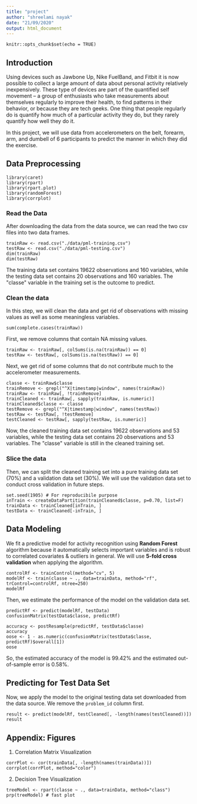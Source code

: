 ```yaml
---
title: "project"
author: "shreelami nayak"
date: "21/09/2020"
output: html_document
---
```


```{r setup, include=FALSE}
knitr::opts_chunk$set(echo = TRUE)
```

## Introduction  

Using devices such as Jawbone Up, Nike FuelBand, and Fitbit it is now possible to collect a large amount of data about personal activity relatively inexpensively. These type of devices are part of the quantified self movement – a group of enthusiasts who take measurements about themselves regularly to improve their health, to find patterns in their behavior, or because they are tech geeks. One thing that people regularly do is quantify how much of a particular activity they do, but they rarely quantify how well they do it.  

In this project, we will use data from accelerometers on the belt, forearm, arm, and dumbell of 6 participants to predict the manner in which they did the exercise.  

## Data Preprocessing  
```{r, cache = T}
library(caret)
library(rpart)
library(rpart.plot)
library(randomForest)
library(corrplot)
```
### Read the Data
After downloading the data from the data source, we can read the two csv files into two data frames.  
```{r, cache = T}
trainRaw <- read.csv("./data/pml-training.csv")
testRaw <- read.csv("./data/pml-testing.csv")
dim(trainRaw)
dim(testRaw)
```
The training data set contains 19622 observations and 160 variables, while the testing data set contains 20 observations and 160 variables. The "classe" variable in the training set is the outcome to predict. 

### Clean the data
In this step, we will clean the data and get rid of observations with missing values as well as some meaningless variables.
```{r, cache = T}
sum(complete.cases(trainRaw))
```
First, we remove columns that contain NA missing values.
```{r, cache = T}
trainRaw <- trainRaw[, colSums(is.na(trainRaw)) == 0] 
testRaw <- testRaw[, colSums(is.na(testRaw)) == 0] 
```  
Next, we get rid of some columns that do not contribute much to the accelerometer measurements.
```{r, cache = T}
classe <- trainRaw$classe
trainRemove <- grepl("^X|timestamp|window", names(trainRaw))
trainRaw <- trainRaw[, !trainRemove]
trainCleaned <- trainRaw[, sapply(trainRaw, is.numeric)]
trainCleaned$classe <- classe
testRemove <- grepl("^X|timestamp|window", names(testRaw))
testRaw <- testRaw[, !testRemove]
testCleaned <- testRaw[, sapply(testRaw, is.numeric)]
```
Now, the cleaned training data set contains 19622 observations and 53 variables, while the testing data set contains 20 observations and 53 variables. The "classe" variable is still in the cleaned training set.

### Slice the data
Then, we can split the cleaned training set into a pure training data set (70%) and a validation data set (30%). We will use the validation data set to conduct cross validation in future steps.  
```{r, cache = T}
set.seed(1905) # For reproducibile purpose
inTrain <- createDataPartition(trainCleaned$classe, p=0.70, list=F)
trainData <- trainCleaned[inTrain, ]
testData <- trainCleaned[-inTrain, ]
```

## Data Modeling
We fit a predictive model for activity recognition using **Random Forest** algorithm because it automatically selects important variables and is robust to correlated covariates & outliers in general. We will use **5-fold cross validation** when applying the algorithm.  
```{r, cache = T}
controlRf <- trainControl(method="cv", 5)
modelRf <- train(classe ~ ., data=trainData, method="rf", trControl=controlRf, ntree=250)
modelRf
```
Then, we estimate the performance of the model on the validation data set.  
```{r, cache = T}
predictRf <- predict(modelRf, testData)
confusionMatrix(testData$classe, predictRf)
```
```{r, cache = T}
accuracy <- postResample(predictRf, testData$classe)
accuracy
oose <- 1 - as.numeric(confusionMatrix(testData$classe, predictRf)$overall[1])
oose
```
So, the estimated accuracy of the model is 99.42% and the estimated out-of-sample error is 0.58%.

## Predicting for Test Data Set
Now, we apply the model to the original testing data set downloaded from the data source. We remove the `problem_id` column first.  
```{r, cache = T}
result <- predict(modelRf, testCleaned[, -length(names(testCleaned))])
result
```  

## Appendix: Figures
1. Correlation Matrix Visualization  
```{r, cache = T}
corrPlot <- cor(trainData[, -length(names(trainData))])
corrplot(corrPlot, method="color")
```
2. Decision Tree Visualization
```{r, cache = T}
treeModel <- rpart(classe ~ ., data=trainData, method="class")
prp(treeModel) # fast plot
```







